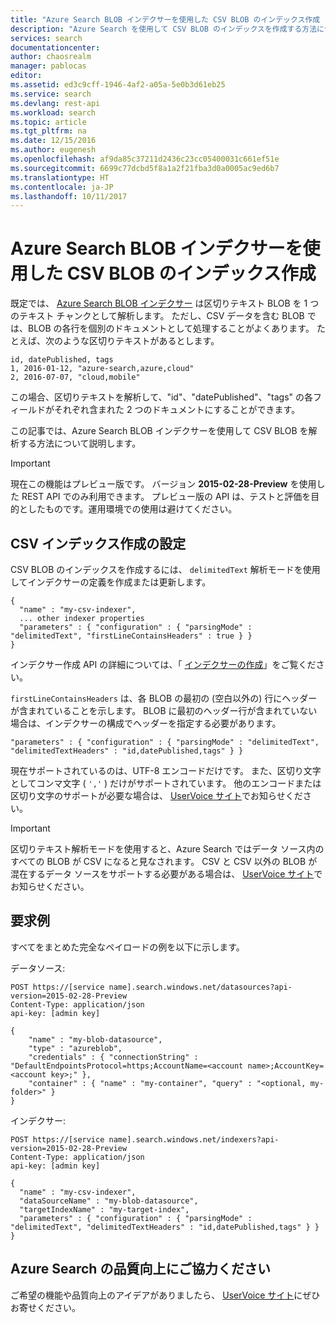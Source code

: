 ```yaml
---
title: "Azure Search BLOB インデクサーを使用した CSV BLOB のインデックス作成 | Microsoft Docs"
description: "Azure Search を使用して CSV BLOB のインデックスを作成する方法について説明します。"
services: search
documentationcenter: 
author: chaosrealm
manager: pablocas
editor: 
ms.assetid: ed3c9cff-1946-4af2-a05a-5e0b3d61eb25
ms.service: search
ms.devlang: rest-api
ms.workload: search
ms.topic: article
ms.tgt_pltfrm: na
ms.date: 12/15/2016
ms.author: eugenesh
ms.openlocfilehash: af9da85c37211d2436c23cc05400031c661ef51e
ms.sourcegitcommit: 6699c77dcbd5f8a1a2f21fba3d0a0005ac9ed6b7
ms.translationtype: HT
ms.contentlocale: ja-JP
ms.lasthandoff: 10/11/2017
---
```

# <a name="indexing-csv-blobs-with-azure-search-blob-indexer"></a>Azure Search BLOB インデクサーを使用した CSV BLOB のインデックス作成
既定では、 [Azure Search BLOB インデクサー](search-howto-indexing-azure-blob-storage.md) は区切りテキスト BLOB を 1 つのテキスト チャンクとして解析します。 ただし、CSV データを含む BLOB では、BLOB の各行を個別のドキュメントとして処理することがよくあります。 たとえば、次のような区切りテキストがあるとします。 

    id, datePublished, tags
    1, 2016-01-12, "azure-search,azure,cloud" 
    2, 2016-07-07, "cloud,mobile" 

この場合、区切りテキストを解析して、"id"、"datePublished"、"tags" の各フィールドがそれぞれ含まれた 2 つのドキュメントにすることができます。

この記事では、Azure Search BLOB インデクサーを使用して CSV BLOB を解析する方法について説明します。 

> [!IMPORTANT]
> 現在この機能はプレビュー版です。 バージョン **2015-02-28-Preview** を使用した REST API でのみ利用できます。 プレビュー版の API は、テストと評価を目的としたものです。運用環境での使用は避けてください。 
> 
> 

## <a name="setting-up-csv-indexing"></a>CSV インデックス作成の設定
CSV BLOB のインデックスを作成するには、 `delimitedText` 解析モードを使用してインデクサーの定義を作成または更新します。  

    {
      "name" : "my-csv-indexer",
      ... other indexer properties
      "parameters" : { "configuration" : { "parsingMode" : "delimitedText", "firstLineContainsHeaders" : true } }
    }

インデクサー作成 API の詳細については、「 [インデクサーの作成](search-api-indexers-2015-02-28-preview.md#create-indexer)」をご覧ください。

`firstLineContainsHeaders` は、各 BLOB の最初の (空白以外の) 行にヘッダーが含まれていることを示します。
BLOB に最初のヘッダー行が含まれていない場合は、インデクサーの構成でヘッダーを指定する必要があります。 

    "parameters" : { "configuration" : { "parsingMode" : "delimitedText", "delimitedTextHeaders" : "id,datePublished,tags" } } 

現在サポートされているのは、UTF-8 エンコードだけです。 また、区切り文字としてコンマ文字 ( `','` ) だけがサポートされています。 他のエンコードまたは区切り文字のサポートが必要な場合は、 [UserVoice サイト](https://feedback.azure.com/forums/263029-azure-search)でお知らせください。

> [!IMPORTANT]
> 区切りテキスト解析モードを使用すると、Azure Search ではデータ ソース内のすべての BLOB が CSV になると見なされます。 CSV と CSV 以外の BLOB が混在するデータ ソースをサポートする必要がある場合は、 [UserVoice サイト](https://feedback.azure.com/forums/263029-azure-search)でお知らせください。
> 
> 

## <a name="request-examples"></a>要求例
すべてをまとめた完全なペイロードの例を以下に示します。 

データソース: 

    POST https://[service name].search.windows.net/datasources?api-version=2015-02-28-Preview
    Content-Type: application/json
    api-key: [admin key]

    {
        "name" : "my-blob-datasource",
        "type" : "azureblob",
        "credentials" : { "connectionString" : "DefaultEndpointsProtocol=https;AccountName=<account name>;AccountKey=<account key>;" },
        "container" : { "name" : "my-container", "query" : "<optional, my-folder>" }
    }   

インデクサー:

    POST https://[service name].search.windows.net/indexers?api-version=2015-02-28-Preview
    Content-Type: application/json
    api-key: [admin key]

    {
      "name" : "my-csv-indexer",
      "dataSourceName" : "my-blob-datasource",
      "targetIndexName" : "my-target-index",
      "parameters" : { "configuration" : { "parsingMode" : "delimitedText", "delimitedTextHeaders" : "id,datePublished,tags" } }
    }

## <a name="help-us-make-azure-search-better"></a>Azure Search の品質向上にご協力ください
ご希望の機能や品質向上のアイデアがありましたら、 [UserVoice サイト](https://feedback.azure.com/forums/263029-azure-search/)にぜひお寄せください。


